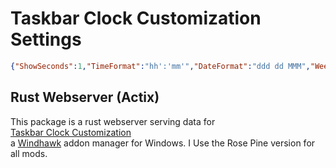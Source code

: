 # Taskbar Clock Customization Settings
```json
{"ShowSeconds":1,"TimeFormat":"hh':'mm'","DateFormat":"ddd dd MMM","WeekdayFormat":"dddd","TopLine":"","BottomLine":" %web1%     %date% %time%    ","MiddleLine":"%weekday%","TooltipLine":"%web1_full%","Width":180,"Height":60,"TextSpacing":1,"WebContentsUpdateInterval":1,"TimeStyle.Visible":0,"TimeStyle.TextColor":"#FFFFFF","TimeStyle.TextAlignment":"Center","TimeStyle.FontSize":0,"TimeStyle.FontFamily":"","TimeStyle.FontWeight":"","TimeStyle.FontStyle":"","TimeStyle.FontStretch":"","TimeStyle.CharacterSpacing":0,"DateStyle.TextColor":"#ebbcba","DateStyle.TextAlignment":"","DateStyle.FontSize":11,"DateStyle.FontFamily":"JetBrainsMono NF","DateStyle.FontWeight":"SemiLight","DateStyle.FontStyle":"","DateStyle.FontStretch":"","DateStyle.CharacterSpacing":0,"oldTaskbarOnWin11":0,"WebContentsItems[0].Url":"http://localhost:8089/current_data","WebContentsItems[0].BlockStart":"STATUS:","WebContentsItems[0].Start":"STATUS:","WebContentsItems[0].End":"end1","WebContentsItems[0].MaxLength":350}
```

## Rust Webserver (Actix)
This package is a rust webserver serving data for
 <br/> [Taskbar Clock Customization](https://windhawk.net/mods/taskbar-clock-customization) <br/>
a [Windhawk](https://windhawk.net/) addon manager for Windows.
I Use the Rose Pine version for all mods.
